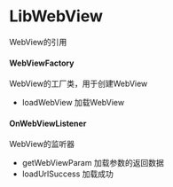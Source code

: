 # LibWebView
 WebView的引用


#### WebViewFactory
WebView的工厂类，用于创建WebView

* loadWebView 加载WebView

#### OnWebViewListener
WebView的监听器

* getWebViewParam 加载参数的返回数据
* loadUrlSuccess 加载成功
